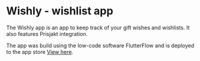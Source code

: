 # Wishly - wishlist app
The Wishly app is an app to keep track of your gift wishes and wishlists. It also features Prisjakt integration.

The app was build using the low-code software FlutterFlow and is deployed to the app store [View here](https://apps.apple.com/no/app/wishly-the-wishlist-app/id1666070879?l=nb).
